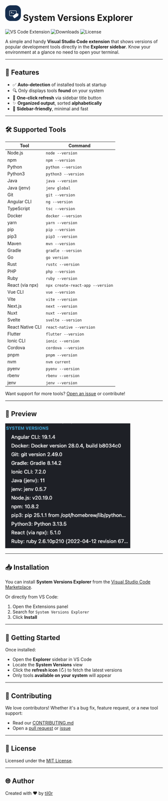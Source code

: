 # <img src="./resources/icon.png" width="50"> System Versions Explorer

![VS Code Extension](https://img.shields.io/visual-studio-marketplace/v/til0r.syv?label=VSCode%20Marketplace)
![Downloads](https://img.shields.io/visual-studio-marketplace/d/til0r.syv?color=blue&label=Downloads)
![License](https://img.shields.io/github/license/til0r/system-versions)

A simple and handy **Visual Studio Code extension** that shows versions of popular development tools directly in the **Explorer sidebar**. Know your environment at a glance no need to open your terminal.

---

## 🚀 Features

- ✅ **Auto-detection** of installed tools at startup
- 🔍 Only displays tools **found** on your system
- 🔄 **One-click refresh** via sidebar title button
- ✨ **Organized output**, sorted **alphabetically**
- 📂 **Sidebar-friendly**, minimal and fast

---

<!-- TOOLS_TABLE_START -->
## 🛠️ Supported Tools

| Tool | Command |
|------|---------|
| Node.js | `node --version` |
| npm | `npm --version` |
| Python | `python --version` |
| Python3 | `python3 --version` |
| Java | `java --version` |
| Java (jenv) | `jenv global` |
| Git | `git --version` |
| Angular CLI | `ng --version` |
| TypeScript | `tsc --version` |
| Docker | `docker --version` |
| yarn | `yarn --version` |
| pip | `pip --version` |
| pip3 | `pip3 --version` |
| Maven | `mvn --version` |
| Gradle | `gradle --version` |
| Go | `go version` |
| Rust | `rustc --version` |
| PHP | `php --version` |
| Ruby | `ruby --version` |
| React (via npx) | `npx create-react-app --version` |
| Vue CLI | `vue --version` |
| Vite | `vite --version` |
| Next.js | `next --version` |
| Nuxt | `nuxt --version` |
| Svelte | `svelte --version` |
| React Native CLI | `react-native --version` |
| Flutter | `flutter --version` |
| Ionic CLI | `ionic --version` |
| Cordova | `cordova --version` |
| pnpm | `pnpm --version` |
| nvm | `nvm current` |
| pyenv | `pyenv --version` |
| rbenv | `rbenv --version` |
| jenv | `jenv --version` |
<!-- TOOLS_TABLE_END -->

Want support for more tools? [Open an issue](https://github.com/til0r/system-versions/issues/new) or contribute!

---

## 📸 Preview

<img alt="System Versions Sidebar Preview" src="./resources/system-versions-preview.png" width="400" />

---

## 📥 Installation

You can install **System Versions Explorer** from the [Visual Studio Code Marketplace](https://marketplace.visualstudio.com/items?itemName=til0r.system-versions).

Or directly from VS Code:

1. Open the Extensions panel
2. Search for `System Versions Explorer`
3. Click **Install**

---

## 🧪 Getting Started

Once installed:

- Open the **Explorer** sidebar in VS Code
- Locate the **System Versions** view
- Click the **refresh icon** (↻) to fetch the latest versions
- Only tools **available on your system** will appear

---

## 🤝 Contributing

We love contributors! Whether it's a bug fix, feature request, or a new tool support:

- Read our [CONTRIBUTING.md](CONTRIBUTING.md)
- Open a [pull request](https://github.com/til0r/system-versions/pulls) or [issue](https://github.com/til0r/system-versions/issues)

---

## 📄 License

Licensed under the [MIT License](LICENSE).

---

## 🌐 Author

Created with ❤️ by [til0r](https://github.com/til0r)
